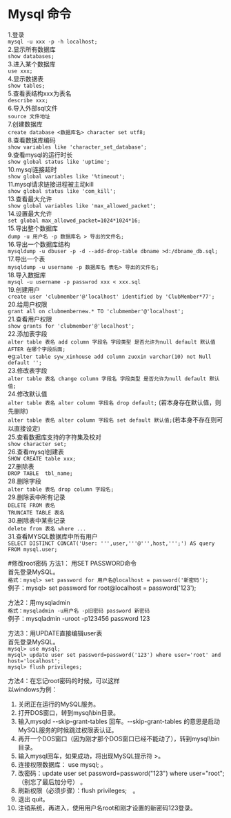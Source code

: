 # Mysql 命令
1.登录  
`mysql -u xxx -p -h localhost;`  
2.显示所有数据库  
`show databases;`  
3.进入某个数据库  
`use xxx;`  
4.显示数据表  
`show tables;`  
5.查看表结构xxx为表名  
`describe xxx;`  
6.导入外部sql文件  
`source 文件地址`  
7.创建数据库  
`create database <数据库名> character set utf8;`  
8.查看数据库编码  
`show variables like 'character_set_database';`  
9.查看mysql的运行时长  
`show global status like 'uptime';`  
10.mysql连接超时  
`show global variables like '%timeout';`  
11.mysql请求链接进程被主动kill  
`show global status like 'com_kill';`  
13.查看最大允许  
`show global variables like 'max_allowed_packet';`  
14.设置最大允许  
`set global max_allowed_packet=1024*1024*16;`  
15.导出整个数据库  
`dump -u 用户名 -p 数据库名 > 导出的文件名;`  
16.导出一个数据库结构  
`mysqldump -u dbuser -p -d --add-drop-table dbname >d:/dbname_db.sql;`  
17.导出一个表  
`mysqldump -u username -p 数据库名 表名> 导出的文件名;`  
18.导入数据库  
`mysql -u username -p passwrod xxx < xxx.sql`  
19.创建用户  
`create user 'clubmember'@'localhost' identified by 'ClubMember*77';`  
20.给用户权限  
`grant all on clubmembernew.* TO 'clubmember'@'localhost';  `  
21.查看用户权限  
`show grants for 'clubmember'@'localhost';  `  
22.添加表字段  
`alter table 表名 add column 字段名 字段类型 是否允许为null default 默认值 AFTER 在哪个字段后面;`  
eg:`alter table syw_xinhouse add column zuoxin varchar(10) not Null default '';`   
23.修改表字段  
`alter table 表名 change column 字段名 字段类型 是否允许为null default 默认值;`    
24.修改默认值  
`alter table 表名 alter column 字段名 drop default;` (若本身存在默认值，则先删除)  
`alter table 表名 alter column 字段名 set default 默认值;`(若本身不存在则可以直接设定)  
25.查看数据库支持的字符集及校对  
`show character set;`  
26.查看mysql创建表  
`SHOW CREATE table xxx;`  
27.删除表  
`DROP TABLE  tbl_name;`  
28.删除字段  
`alter table 表名 drop column 字段名;`  
29.删除表中所有记录  
`DELETE FROM 表名`  
`TRUNCATE TABLE 表名`  
30.删除表中某些记录  
`delete from 表名 where ...`  
31.查看MYSQL数据库中所有用户   
`SELECT DISTINCT CONCAT('User: ''',user,'''@''',host,''';') AS query FROM mysql.user;`  

#修改root密码
方法1： 用SET PASSWORD命令  
首先登录MySQL。   
`格式：mysql> set password for 用户名@localhost = password('新密码');`      
例子：mysql> set password for root@localhost = password('123');    

方法2：用mysqladmin  
`格式：mysqladmin -u用户名 -p旧密码 password 新密码  `  
例子：mysqladmin -uroot -p123456 password 123  

方法3：用UPDATE直接编辑user表  
首先登录MySQL。  
`mysql> use mysql;  `  
`mysql> update user set password=password('123') where user='root' and host='localhost'; `    
`mysql> flush privileges;  `  

方法4：在忘记root密码的时候，可以这样  
以windows为例：  
1. 关闭正在运行的MySQL服务。  
2. 打开DOS窗口，转到mysql\bin目录。  
3. 输入mysqld --skip-grant-tables 回车。--skip-grant-tables 的意思是启动MySQL服务的时候跳过权限表认证。  
4. 再开一个DOS窗口（因为刚才那个DOS窗口已经不能动了），转到mysql\bin目录。  
5. 输入mysql回车，如果成功，将出现MySQL提示符 >。  
6. 连接权限数据库： use mysql; 。  
6. 改密码：update user set password=password("123") where user="root";（别忘了最后加分号） 。  
7. 刷新权限（必须步骤）：flush privileges;　。  
8. 退出 quit。  
9. 注销系统，再进入，使用用户名root和刚才设置的新密码123登录。  

